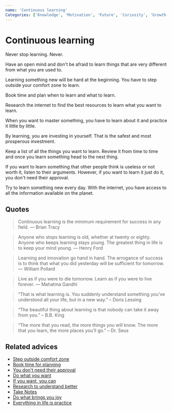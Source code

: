 ```yaml
---
name: 'Continuous learning'
Categories: ['Knowledge', 'Motivation', 'Future', 'Curiosity', 'Growth', 'Goals', 'Practice', 'Success', 'Improvement', 'Knowledge']
---
```

# Continuous learning

Never stop learning. Never. 

Have an open mind and don't be afraid to learn things that are very different from what you are used to.

Learning something new will be hard at the beginning. You have to step outside your comfort zone to learn.

Book time and plan when to learn and what to learn.

Research the internet to find the best resources to learn what you want to learn.

When you want to master something, you have to learn about it and practice it little by little.

By learning, you are investing in yourself. That is the safest and most prosperous investment.

Keep a list of all the things you want to learn. Review it from time to time and once you learn something head to the next thing.

If you want to learn something that other people think is useless or not worth it, listen to their arguments. However, if you want to learn it just do it, you don't need their approval.

Try to learn something new every day. With the internet, you have access to all the information available on the planet.

## Quotes

> Continuous learning is the minimum requirement for success in any field. ― Brian Tracy

> Anyone who stops learning is old, whether at twenty or eighty. Anyone who keeps learning stays young. The greatest thing in life is to keep your mind young. ― Henry Ford

> Learning and innovation go hand in hand. The arrogance of success is to think that what you did yesterday will be sufficient for tomorrow. ― William Pollard

> Live as if you were to die tomorrow. Learn as if you were to live forever. ― Mahatma Gandhi

> “That is what learning is. You suddenly understand something you’ve understood all your life, but in a new way.” – Doris Lessing

> “The beautiful thing about learning is that nobody can take it away from you.” – B.B. King

> “The more that you read, the more things you will know. The more that you learn, the more places you’ll go.” – Dr.  Seus

## Related advices

- [Step outside comfort zone](../Step%20outside%20the%20comfort%20zone/index.md)
- [Book time for planning](../Book%20time%20for%20planning/index.md)
- [You don't need their approval](../You%20don't%20need%20their%20approval/index.md)
- [Do what you want](../Do%20what%20you%20want/index.md)
- [If you want, you can](../If%20you%20want,%20you%20can/index.md)
- [Research to understand better](../Research%20to%20understand%20better/index.md)
- [Take Notes](../Take%20notes/index.md)
- [Do what brings you joy](../Do%20what%20brings%20you%20joy/index.md)
- [Everything in life is practice](../Everything%20in%20life%20is%20practice/index.md)